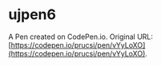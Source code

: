 # ujpen6

A Pen created on CodePen.io. Original URL: [https://codepen.io/prucsi/pen/vYyLoXO](https://codepen.io/prucsi/pen/vYyLoXO).


